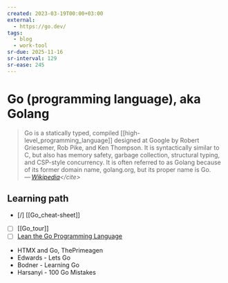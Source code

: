 ```yaml
---
created: 2023-03-19T00:00+03:00
external:
  - https://go.dev/
tags:
  - blog
  - work-tool
sr-due: 2025-11-16
sr-interval: 129
sr-ease: 245
---
```


# Go (programming language), aka Golang

> Go is a statically typed, compiled [[high-level_programming_language]] designed at Google by Robert Griesemer, Rob Pike, and Ken Thompson. It is syntactically similar to C, but also has memory safety, garbage collection, structural typing, and CSP-style concurrency. It is often referred to as Golang because of its former domain name, golang.org, but its proper name is Go.\
> — <cite>[Wikipedia](https://en.wikipedia.org/wiki/Go_(programming_language))</cite>



## Learning path

- [/] [[Go_cheat-sheet]]
- [ ] [[Go_tour]]
- [ ] [Lean the Go Programming Language](https://go.dev/learn/)
- HTMX and Go, ThePrimeagen
- Edwards - Lets Go
- Bodner - Learning Go
- Harsanyi - 100 Go Mistakes
